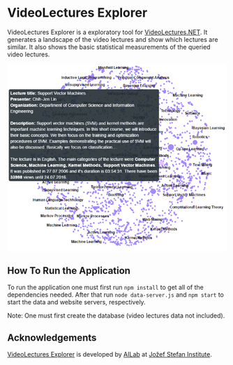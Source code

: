 # VideoLectures Explorer

VideoLectures Explorer is a exploratory tool for [VideoLectures.NET](http://videolectures.net). It generates a landscape of the video lectures and show which lectures are similar. It also shows the basic statistical measurements of the queried video lectures.

<p align="center"><img src="https://github.com/ErikNovak/VideoLectures-Explorer/blob/master/docs/img/landscape.png" title="Machine Learning Lectures Landscape" /></p>

## How To Run the Application

To run the application one must first run `npm install` to get all of the dependencies needed. After that run `node data-server.js` and `npm start` to start the data and website servers, respectively. 

Note: One must first create the database (video lectures data not included).

## Acknowledgements

[VideoLectures Explorer](http://explore.videolectures.net) is developed by [AILab](http://ailab.ijs.si/en/) at [Jožef Stefan Institute](https://www.ijs.si/ijsw).
